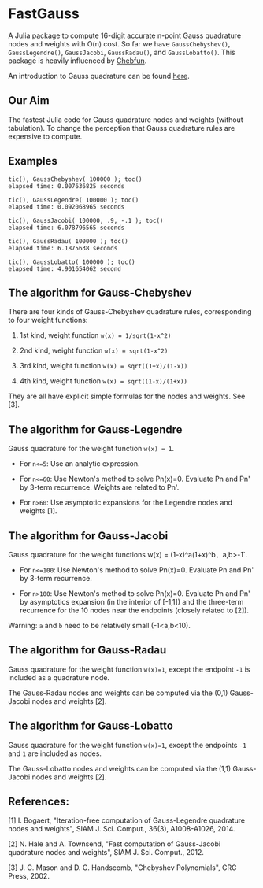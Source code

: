 FastGauss
=========
A Julia package to compute 16-digit accurate n-point Gauss quadrature nodes and weights with O(n) cost. So far we have `GaussChebyshev()`, `GaussLegendre()`, `GaussJacobi`, `GaussRadau()`, and `GaussLobatto()`. This package is heavily influenced by <a href="http://www.chebfun.org">Chebfun</a>. 

An introduction to Gauss quadrature can be found <a href="http://en.wikipedia.org/wiki/Gaussian_quadrature">here</a>.

## Our Aim 
The fastest Julia code for Gauss quadrature nodes and weights (without tabulation). To change the perception that Gauss quadrature rules are expensive to compute.

## Examples 
```
tic(), GaussChebyshev( 100000 ); toc()
elapsed time: 0.007636825 seconds

tic(), GaussLegendre( 100000 ); toc() 
elapsed time: 0.092068965 seconds

tic(), GaussJacobi( 100000, .9, -.1 ); toc() 
elapsed time: 6.078796565 seconds

tic(), GaussRadau( 100000 ); toc() 
elapsed time: 6.1875638 seconds

tic(), GaussLobatto( 100000 ); toc() 
elapsed time: 4.901654062 second
```

## The algorithm for Gauss-Chebyshev
There are four kinds of Gauss-Chebyshev quadrature rules, corresponding to four weight functions: 

1. 1st kind, weight function `w(x) = 1/sqrt(1-x^2)`

2. 2nd kind, weight function `w(x) = sqrt(1-x^2)` 

3. 3rd kind, weight function `w(x) = sqrt((1+x)/(1-x))`

4. 4th kind, weight function `w(x) = sqrt((1-x)/(1+x))` 

They are all have explicit simple formulas for the nodes and weights. See [3]. 
## The algorithm for Gauss-Legendre
Gauss quadrature for the weight function `w(x) = 1`. 

* For `n<=5`: Use an analytic expression.
 
* For `n<=60`: Use Newton's method to solve Pn(x)=0. Evaluate Pn and Pn' by 3-term recurrence. Weights are related to Pn'. 
 
* For `n>60`: Use asymptotic expansions for the Legendre nodes and weights [1].  

## The algorithm for Gauss-Jacobi
Gauss quadrature for the weight functions w(x) = (1-x)^a(1+x)^b`, `a,b>-1`.

*  For `n<=100`: Use Newton's method to solve Pn(x)=0. Evaluate Pn and Pn' by 3-term recurrence.

*  For `n>100`: Use Newton's method to solve Pn(x)=0. Evaluate Pn and Pn' by asymptotics expansion (in the interior of [-1,1]) and the three-term recurrence for the 10 nodes near the endpoints (closely related to [2]). 

Warning: `a` and `b` need to be relatively small (-1<a,b<10). 

## The algorithm for Gauss-Radau
Gauss quadrature for the weight function `w(x)=1`, except the endpoint `-1` is included as a quadrature node. 

The Gauss-Radau nodes and weights can be computed via the (0,1) Gauss-Jacobi nodes and weights [2]. 
 
## The algorithm for Gauss-Lobatto
Gauss quadrature for the weight function `w(x)=1`, except the endpoints `-1` and `1` are included as nodes. 

The Gauss-Lobatto nodes and weights can be computed via the (1,1) Gauss-Jacobi nodes and weights [2]. 

## References:
[1] I. Bogaert, "Iteration-free computation of Gauss-Legendre quadrature
       nodes and weights", SIAM J. Sci. Comput., 36(3), A1008-A1026, 2014.

[2] N. Hale and A. Townsend, "Fast computation of Gauss-Jacobi quadrature 
       nodes and weights", SIAM J. Sci. Comput., 2012.

[3] J. C. Mason and D. C. Handscomb, "Chebyshev Polynomials", CRC Press, 2002.

